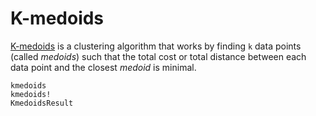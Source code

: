 # K-medoids

[K-medoids](http://en.wikipedia.org/wiki/K-medoids) is a clustering
algorithm that works by finding ``k`` data points (called *medoids*)
such that the total cost or total distance between each data point and the
closest *medoid* is minimal.

```@docs
kmedoids
kmedoids!
KmedoidsResult
```
